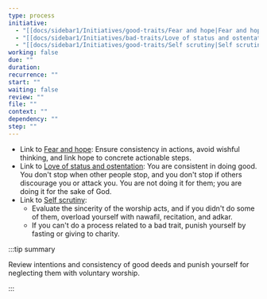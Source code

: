 ```yaml
---
type: process
initiative:
  - "[[docs/sidebar1/Initiatives/good-traits/Fear and hope|Fear and hope]]"
  - "[[docs/sidebar1/Initiatives/bad-traits/Love of status and ostentation|Love of status and ostentation]]"
  - "[[docs/sidebar1/Initiatives/good-traits/Self scrutiny|Self scrutiny]]"
working: false
due: ""
duration: 
recurrence: ""
start: ""
waiting: false
review: ""
file: ""
context: ""
dependency: ""
step: ""
---
```


* Link to [Fear and hope](docs/sidebar1/Initiatives/good-traits/Fear%20and%20hope.md): Ensure consistency in actions, avoid wishful thinking, and link hope to concrete actionable steps.
* Link to [Love of status and ostentation](docs/sidebar1/Initiatives/bad-traits/Love%20of%20status%20and%20ostentation.md): You are consistent in doing good. You don't stop when other people stop, and you don't stop if others discourage you or attack you. You are not doing it for them; you are doing it for the sake of God.
* Link to [Self scrutiny](docs/sidebar1/Initiatives/good-traits/Self%20scrutiny.md):
	* Evaluate the sincerity of the worship acts, and if you didn't do some of them, overload yourself with nawafil, recitation, and adkar.
	* If you can't do a process related to a bad trait, punish yourself by fasting or giving to charity.

:::tip summary

Review intentions and consistency of good deeds and punish yourself for neglecting them with voluntary worship.

:::  

